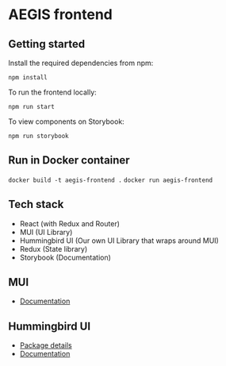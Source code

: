 # AEGIS frontend

## Getting started

Install the required dependencies from npm:

```console
npm install
```

To run the frontend locally:

```console
npm run start
```

To view components on Storybook:

```console
npm run storybook
```
## Run in Docker container

`docker build -t aegis-frontend .`
`docker run aegis-frontend`

## Tech stack

- React (with Redux and Router)
- MUI (UI Library)
- Hummingbird UI (Our own UI Library that wraps around MUI)
- Redux (State library)
- Storybook (Documentation)

## MUI

- [Documentation](https://mui.com/)

## Hummingbird UI

- [Package details](https://www.npmjs.com/package/hummingbird-ui)
- [Documentation](https://6278e17325a15a004a7ecb09-znxvqpghxt.chromatic.com/?path=/story/style-colours--page)
